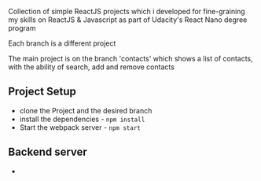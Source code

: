Collection of simple ReactJS projects which i developed for fine-graining my skills on ReactJS & Javascript as part of Udacity's React Nano degree program

Each branch is a different project

The main project is on the branch 'contacts' which shows a list of contacts, with the ability of search, add and remove contacts

## Project Setup

* clone the Project and the desired branch
* install the dependencies - `npm install`
* Start the webpack server - `npm start`

## Backend server

* 

